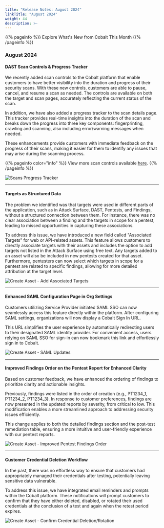 ```yaml
---
title: "Release Notes: August 2024"
linkTitle: "August 2024"
weight: 44
description: >-
---
```


{{% pageinfo %}} 
     Explore What's New from Cobalt This Month
{{% /pageinfo %}}

### August 2024


#### DAST Scan Controls & Progress Tracker

We recently added scan controls to the Cobalt platform that enable customers to have better visibility into the duration and progress of their security scans. With these new controls, customers are able to pause, cancel, and resume a scan as needed. The controls are available on both the target and scan pages, accurately reflecting the current status of the scan.

In addition, we have also added a progress tracker to the scan details page. This tracker provides real-time insights into the duration of the scan and breaks down the progress into three key components: fingerprinting, crawling and scanning, also including error/warning messages when needed.

These enhancements provide customers with immediate feedback on the progress of their scans, making it easier for them to identify any issues that may arise during the scanning process. 

{{% pageinfo color="info" %}}
View more scan controls available [here](https://docs.cobalt.io/platform-deep-dive/scans/scans/).
{{% /pageinfo %}}

![Scans Progress Tracker](/release-notes/Scan-Progress.png "Scans Progress Tracker")


---

#### Targets as Structured Data

The problem we identified was that targets were used in different parts of the application, such as in Attack Surface, DAST, Pentests, and Findings, without a structured connection between them. For instance, there was no clear association between a finding and the targets in scope for a pentest, leading to missed opportunities in capturing these associations.

To address this issue, we have introduced a new field called "Associated Targets" for web or API-related assets. This feature allows customers to directly associate targets with their assets and includes the option to add targets not listed in the Attack Surface using free text. Any targets added to an asset will also be included in new pentests created for that asset. Furthermore, pentesters can now select which targets in scope for a pentest are related to specific findings, allowing for more detailed attribution at the target level.

![Create Asset - Add Associated Targets](/release-notes/associated-targets.png "Add Associated Targets")

---

#### Enhanced SAML Configuration Page in Org Settings

Customers utilizing Service Provider initiated SAML SSO can now seamlessly access this feature directly within the platform. After configuring SAML settings, organizations will now display a Cobalt Sign In URL. 

This URL simplifies the user experience by automatically redirecting users to their designated SAML identity provider. For convenient access, users relying on SAML SSO for sign-in can now bookmark this link and effortlessly sign in to Cobalt. 

![Create Asset - SAML Updates](/release-notes/saml-updates.png "SAML Updates")

---

#### Improved Findings Order on the Pentest Report for Enhanced Clarity

Based on customer feedback, we have enhanced the ordering of findings to prioritize clarity and actionable insights.

Previously, findings were listed in the order of creation (e.g., PT1234_1, PT1234_2, PT1234_3). In response to customer preferences, findings are now presented in the updated reports by severity, from critical to low. This modification enables a more streamlined approach to addressing security issues efficiently.

This change applies to both the detailed findings section and the post-test remediation table, ensuring a more intuitive and user-friendly experience with our pentest reports.

![Create Asset - Improved Pentest Findings Order](/release-notes/pentest-report-order.png "Improved Pentest Findings Order")

---

#### Customer Credential Deletion Workflow

In the past, there was no effortless way to ensure that customers had appropriately managed their credentials after testing, potentially leaving sensitive data vulnerable. 

To address this issue, we have integrated email reminders and prompts within the Cobalt platform. These notifications will prompt customers to confirm that they have either deleted, disabled, or rotated their used credentials at the conclusion of a test and again when the retest period expires.

![Create Asset - Confirm Credential Deletion/Rotation](/release-notes/confirm-credential-deletion.png "Confirm Credential Deletion/Rotation")
